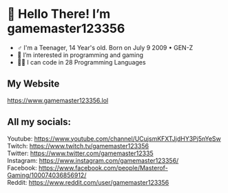 # 👋 Hello There! I’m gamemaster123356
- ♂️ I'm a Teenager, 14 Year's old. Born on July 9 2009 • GEN-Z
- 👀 I’m interested in programming and gaming
- 🧑‍💻 I can code in 28 Programming Languages

## My Website
https://www.gamemaster123356.lol

## All my socials:
Youtube: https://www.youtube.com/channel/UCujsmKFXTJjdHY3Pj5nYeSw<br>
Twitch: https://www.twitch.tv/gamemaster123356<br>
Twitter: https://www.twitter.com/gamemaster12335<br>
Instagram: https://www.instagram.com/gamemaster123356/<br>
Facebook: https://www.facebook.com/people/Masterof-Gaming/100074036856912/<br>
Reddit: https://www.reddit.com/user/gamemaster123356
